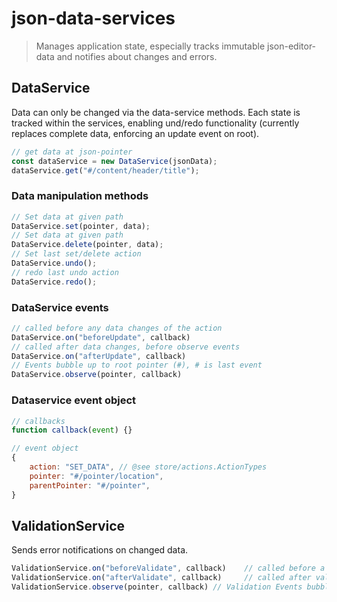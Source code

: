 # json-data-services

> Manages application state, especially tracks immutable json-editor-data and notifies about changes and errors.


## DataService

Data can only be changed via the data-service methods. Each state is tracked within the services, enabling und/redo functionality (currently replaces complete data, enforcing an update event on root).

```js
// get data at json-pointer
const dataService = new DataService(jsonData);
dataService.get("#/content/header/title");
```

### Data manipulation methods

```js
// Set data at given path
DataService.set(pointer, data);
// Set data at given path
DataService.delete(pointer, data);
// Set last set/delete action
DataService.undo();
// redo last undo action
DataService.redo();
```

### DataService events

```js
// called before any data changes of the action
DataService.on("beforeUpdate", callback)
// called after data changes, before observe events 
DataService.on("afterUpdate", callback) 
// Events bubble up to root pointer (#), # is last event
DataService.observe(pointer, callback) 
```


### Dataservice event object

```js
// callbacks
function callback(event) {}
```

```js
// event object
{
    action: "SET_DATA", // @see store/actions.ActionTypes
    pointer: "#/pointer/location",
    parentPointer: "#/pointer",
}
```


## ValidationService

Sends error notifications on changed data.

```js
ValidationService.on("beforeValidate", callback)    // called before a next validation - used to remove errors
ValidationService.on("afterValidate", callback)     // called after validation - used to remove errors
ValidationService.observe(pointer, callback) // Validation Events bubble up to root pointer (#)
```

